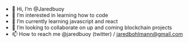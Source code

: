 - 👋 Hi, I’m @Jaredbuoy
- 👀 I’m interested in learning how to code
- 🌱 I’m currently learning javascript and react
- 💞️ I’m looking to collaborate on up and coming blockchain projects
- 📫 How to reach me @jaredbuoy (twitter) / jaredbohlmann@gmail.com

<!---
Jaredbuoy/Jaredbuoy is a ✨ special ✨ repository because its `README.md` (this file) appears on your GitHub profile.
You can click the Preview link to take a look at your changes.
--->
